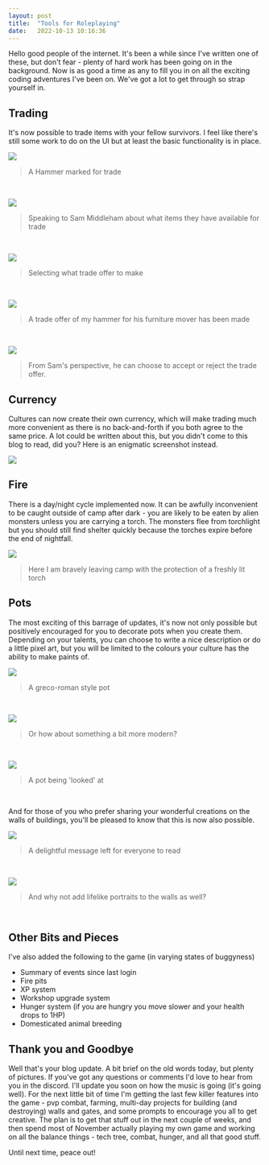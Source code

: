 ```yaml
---
layout: post
title:  "Tools for Roleplaying"
date:   2022-10-13 10:16:36
---
```


Hello good people of the internet. It's been a while since I've written one of these, but don't fear - plenty of hard work has been going on in the background. Now is as good a time as any to fill you in on all the exciting coding adventures I've been on. We've got a lot to get through so strap yourself in.

## Trading

It's now possible to trade items with your fellow survivors. I feel like there's still some work to do on the UI but at least the basic functionality is in place.

<img src="/images/a-hammer-for-trade.png" />

> A Hammer marked for trade

&nbsp;

<img src="/images/trade-1.png" />

> Speaking to Sam Middleham about what items they have available for trade

&nbsp;

<img src="/images/trade-2.png" />

> Selecting what trade offer to make

&nbsp;


<img src="/images/trade-3.png" />

> A trade offer of my hammer for his furniture mover has been made

&nbsp;


<img src="/images/trade-4.png" />

> From Sam's perspective, he can choose to accept or reject the trade offer.

## Currency

Cultures can now create their own currency, which will make trading much more convenient as there is no back-and-forth if you both agree to the same price. A lot could be written about this, but you didn't come to this blog to read, did you? Here is an enigmatic screenshot instead.

<img src="/images/terminal-currency-2.png" />


## Fire

There is a day/night cycle implemented now. It can be awfully inconvenient to be caught outside of camp after dark - you are likely to be eaten by alien monsters unless you are carrying a torch. The monsters flee from torchlight but you should still find shelter quickly because the torches expire before the end of nightfall.

<img src="/images/torch-demonstration.gif" />

> Here I am bravely leaving camp with the protection of a freshly lit torch

## Pots

The most exciting of this barrage of updates, it's now not only possible but positively encouraged for you to decorate pots when you create them. Depending on your talents, you can choose to write a nice description or do a little pixel art, but you will be limited to the colours your culture has the ability to make paints of.

<img src="/images/pot-1.png" />

> A greco-roman style pot

&nbsp;

<img src="/images/pot-2.png" />

> Or how about something a bit more modern?

&nbsp;

<img src="/images/pot-3.png" />

> A pot being 'looked' at

&nbsp;

And for those of you who prefer sharing your wonderful creations on the walls of buildings, you'll be pleased to know that this is now also possible.

<img src="/images/graffiti.png" />

> A delightful message left for everyone to read

&nbsp;

<img src="/images/graffiti-picture.png" />

> And why not add lifelike portraits to the walls as well?

&nbsp;

## Other Bits and Pieces

I've also added the following to the game (in varying states of buggyness)
 - Summary of events since last login
 - Fire pits
 - XP system
 - Workshop upgrade system
 - Hunger system (if you are hungry you move slower and your health drops to 1HP)
 - Domesticated animal breeding

## Thank you and Goodbye

Well that's your blog update. A bit brief on the old words today, but plenty of pictures. If you've got any questions or comments I'd love to hear from you in the discord. I'll update you soon on how the music is going (it's going well). For the next little bit of time I'm getting the last few killer features into the game - pvp combat, farming, multi-day projects for building (and destroying) walls and gates, and some prompts to encourage you all to get creative. The plan is to get that stuff out in the next couple of weeks, and then spend most of November actually playing my own game and working on all the balance things - tech tree, combat, hunger, and all that good stuff.

Until next time, peace out!

